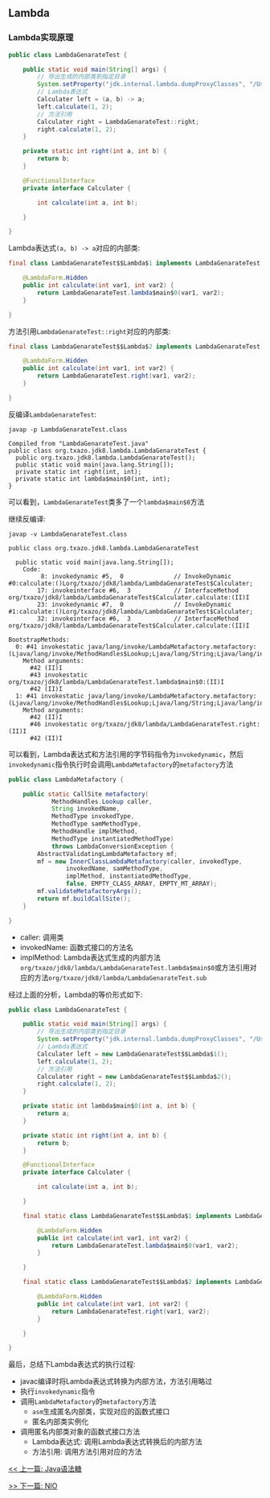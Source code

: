 ## Lambda

### Lambda实现原理

```java
public class LambdaGenarateTest {

    public static void main(String[] args) {
        // 导出生成的内部类到指定目录
        System.setProperty("jdk.internal.lambda.dumpProxyClasses", "/Users/txazo/TxazoProject/java/target/classes");
        // Lambda表达式
        Calculater left = (a, b) -> a;
        left.calculate(1, 2);
        // 方法引用
        Calculater right = LambdaGenarateTest::right;
        right.calculate(1, 2);
    }

    private static int right(int a, int b) {
        return b;
    }

    @FunctionalInterface
    private interface Calculater {

        int calculate(int a, int b);

    }

}
```

Lambda表达式`(a, b) -> a`对应的内部类:

```java
final class LambdaGenarateTest$$Lambda$1 implements LambdaGenarateTest.Calculater {

    @LambdaForm.Hidden
    public int calculate(int var1, int var2) {
        return LambdaGenarateTest.lambda$main$0(var1, var2);
    }

}
```

方法引用`LambdaGenarateTest::right`对应的内部类:

```java
final class LambdaGenarateTest$$Lambda$2 implements LambdaGenarateTest.Calculater {

    @LambdaForm.Hidden
    public int calculate(int var1, int var2) {
        return LambdaGenarateTest.right(var1, var2);
    }

}
```

反编译`LambdaGenarateTest`:

```linux
javap -p LambdaGenarateTest.class
```

```console
Compiled from "LambdaGenarateTest.java"
public class org.txazo.jdk8.lambda.LambdaGenarateTest {
  public org.txazo.jdk8.lambda.LambdaGenarateTest();
  public static void main(java.lang.String[]);
  private static int right(int, int);
  private static int lambda$main$0(int, int);
}
```

可以看到，`LambdaGenarateTest`类多了一个`lambda$main$0`方法

继续反编译:

```linux
javap -v LambdaGenarateTest.class
```

```console
public class org.txazo.jdk8.lambda.LambdaGenarateTest

  public static void main(java.lang.String[]);
    Code:
         8: invokedynamic #5,  0              // InvokeDynamic #0:calculate:()Lorg/txazo/jdk8/lambda/LambdaGenarateTest$Calculater;
        17: invokeinterface #6,  3            // InterfaceMethod org/txazo/jdk8/lambda/LambdaGenarateTest$Calculater.calculate:(II)I
        23: invokedynamic #7,  0              // InvokeDynamic #1:calculate:()Lorg/txazo/jdk8/lambda/LambdaGenarateTest$Calculater;
        32: invokeinterface #6,  3            // InterfaceMethod org/txazo/jdk8/lambda/LambdaGenarateTest$Calculater.calculate:(II)I

BootstrapMethods:
  0: #41 invokestatic java/lang/invoke/LambdaMetafactory.metafactory:(Ljava/lang/invoke/MethodHandles$Lookup;Ljava/lang/String;Ljava/lang/invoke/MethodType;Ljava/lang/invoke/MethodType;Ljava/lang/invoke/MethodHandle;Ljava/lang/invoke/MethodType;)Ljava/lang/invoke/CallSite;
    Method arguments:
      #42 (II)I
      #43 invokestatic org/txazo/jdk8/lambda/LambdaGenarateTest.lambda$main$0:(II)I
      #42 (II)I
  1: #41 invokestatic java/lang/invoke/LambdaMetafactory.metafactory:(Ljava/lang/invoke/MethodHandles$Lookup;Ljava/lang/String;Ljava/lang/invoke/MethodType;Ljava/lang/invoke/MethodType;Ljava/lang/invoke/MethodHandle;Ljava/lang/invoke/MethodType;)Ljava/lang/invoke/CallSite;
    Method arguments:
      #42 (II)I
      #46 invokestatic org/txazo/jdk8/lambda/LambdaGenarateTest.right:(II)I
      #42 (II)I
```

可以看到，Lambda表达式和方法引用的字节码指令为`invokedynamic`，然后`invokedynamic`指令执行时会调用`LambdaMetafactory`的`metafactory`方法

```java
public class LambdaMetafactory {

    public static CallSite metafactory(
            MethodHandles.Lookup caller,
            String invokedName,
            MethodType invokedType,
            MethodType samMethodType,
            MethodHandle implMethod,
            MethodType instantiatedMethodType)
            throws LambdaConversionException {
        AbstractValidatingLambdaMetafactory mf;
        mf = new InnerClassLambdaMetafactory(caller, invokedType,
                invokedName, samMethodType,
                implMethod, instantiatedMethodType,
                false, EMPTY_CLASS_ARRAY, EMPTY_MT_ARRAY);
        mf.validateMetafactoryArgs();
        return mf.buildCallSite();
    }

}
```

* caller: 调用类
* invokedName: 函数式接口的方法名
* implMethod: Lambda表达式生成的内部方法`org/txazo/jdk8/lambda/LambdaGenarateTest.lambda$main$0`或方法引用对应的方法`org/txazo/jdk8/lambda/LambdaGenarateTest.sub`

经过上面的分析，Lambda的等价形式如下:

```java
public class LambdaGenarateTest {

    public static void main(String[] args) {
        // 导出生成的内部类到指定目录
        System.setProperty("jdk.internal.lambda.dumpProxyClasses", "/Users/txazo/TxazoProject/java/target/classes");
        // Lambda表达式
        Calculater left = new LambdaGenarateTest$$Lambda$1();
        left.calculate(1, 2);
        // 方法引用
        Calculater right = new LambdaGenarateTest$$Lambda$2();
        right.calculate(1, 2);
    }

    private static int lambda$main$0(int a, int b) {
        return a;
    }

    private static int right(int a, int b) {
        return b;
    }

    @FunctionalInterface
    private interface Calculater {

        int calculate(int a, int b);

    }

    final static class LambdaGenarateTest$$Lambda$1 implements LambdaGenarateTest.Calculater {

        @LambdaForm.Hidden
        public int calculate(int var1, int var2) {
            return LambdaGenarateTest.lambda$main$0(var1, var2);
        }

    }

    final static class LambdaGenarateTest$$Lambda$2 implements LambdaGenarateTest.Calculater {

        @LambdaForm.Hidden
        public int calculate(int var1, int var2) {
            return LambdaGenarateTest.right(var1, var2);
        }

    }

}
```

最后，总结下Lambda表达式的执行过程:

* javac编译时将Lambda表达式转换为内部方法，方法引用略过
* 执行`invokedynamic`指令
* 调用`LambdaMetafactory`的`metafactory`方法
    * `asm`生成匿名内部类，实现对应的函数式接口
    * 匿名内部类实例化
* 调用匿名内部类对象的函数式接口方法
    * Lambda表达式: 调用Lambda表达式转换后的内部方法
    * 方法引用: 调用方法引用对应的方法


[<< 上一篇: Java语法糖](2-Java基础/Java语法糖.md)

[>> 下一篇: NIO](2-Java基础/NIO.md)
